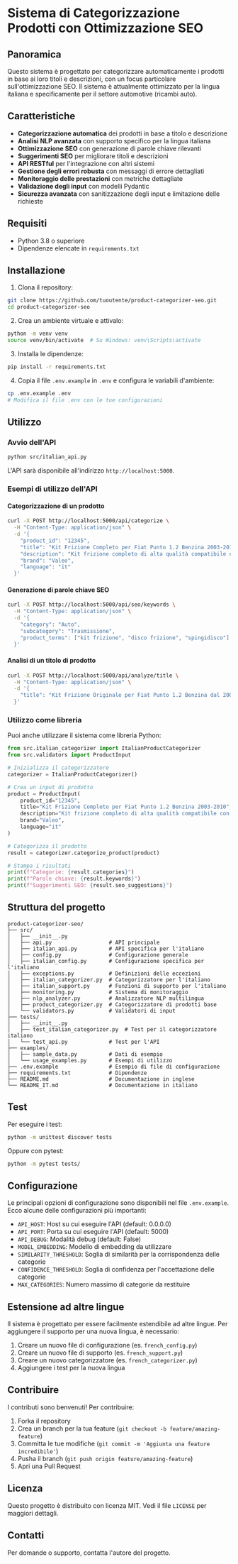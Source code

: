 # Sistema di Categorizzazione Prodotti con Ottimizzazione SEO

## Panoramica

Questo sistema è progettato per categorizzare automaticamente i prodotti in base ai loro titoli e descrizioni, con un focus particolare sull'ottimizzazione SEO. Il sistema è attualmente ottimizzato per la lingua italiana e specificamente per il settore automotive (ricambi auto).

## Caratteristiche

- **Categorizzazione automatica** dei prodotti in base a titolo e descrizione
- **Analisi NLP avanzata** con supporto specifico per la lingua italiana
- **Ottimizzazione SEO** con generazione di parole chiave rilevanti
- **Suggerimenti SEO** per migliorare titoli e descrizioni
- **API RESTful** per l'integrazione con altri sistemi
- **Gestione degli errori robusta** con messaggi di errore dettagliati
- **Monitoraggio delle prestazioni** con metriche dettagliate
- **Validazione degli input** con modelli Pydantic
- **Sicurezza avanzata** con sanitizzazione degli input e limitazione delle richieste

## Requisiti

- Python 3.8 o superiore
- Dipendenze elencate in `requirements.txt`

## Installazione

1. Clona il repository:

```bash
git clone https://github.com/tuoutente/product-categorizer-seo.git
cd product-categorizer-seo
```

2. Crea un ambiente virtuale e attivalo:

```bash
python -m venv venv
source venv/bin/activate  # Su Windows: venv\Scripts\activate
```

3. Installa le dipendenze:

```bash
pip install -r requirements.txt
```

4. Copia il file `.env.example` in `.env` e configura le variabili d'ambiente:

```bash
cp .env.example .env
# Modifica il file .env con le tue configurazioni
```

## Utilizzo

### Avvio dell'API

```bash
python src/italian_api.py
```

L'API sarà disponibile all'indirizzo `http://localhost:5000`.

### Esempi di utilizzo dell'API

#### Categorizzazione di un prodotto

```bash
curl -X POST http://localhost:5000/api/categorize \
  -H "Content-Type: application/json" \
  -d '{
    "product_id": "12345",
    "title": "Kit Frizione Completo per Fiat Punto 1.2 Benzina 2003-2010",
    "description": "Kit frizione completo di alta qualità compatibile con Fiat Punto 1.2 benzina prodotta dal 2003 al 2010.",
    "brand": "Valeo",
    "language": "it"
  }'
```

#### Generazione di parole chiave SEO

```bash
curl -X POST http://localhost:5000/api/seo/keywords \
  -H "Content-Type: application/json" \
  -d '{
    "category": "Auto",
    "subcategory": "Trasmissione",
    "product_terms": ["kit frizione", "disco frizione", "spingidisco"]
  }'
```

#### Analisi di un titolo di prodotto

```bash
curl -X POST http://localhost:5000/api/analyze/title \
  -H "Content-Type: application/json" \
  -d '{
    "title": "Kit Frizione Originale per Fiat Punto 1.2 Benzina dal 2003 al 2010"
  }'
```

### Utilizzo come libreria

Puoi anche utilizzare il sistema come libreria Python:

```python
from src.italian_categorizer import ItalianProductCategorizer
from src.validators import ProductInput

# Inizializza il categorizzatore
categorizer = ItalianProductCategorizer()

# Crea un input di prodotto
product = ProductInput(
    product_id="12345",
    title="Kit Frizione Completo per Fiat Punto 1.2 Benzina 2003-2010",
    description="Kit frizione completo di alta qualità compatibile con Fiat Punto 1.2 benzina.",
    brand="Valeo",
    language="it"
)

# Categorizza il prodotto
result = categorizer.categorize_product(product)

# Stampa i risultati
print(f"Categorie: {result.categories}")
print(f"Parole chiave: {result.keywords}")
print(f"Suggerimenti SEO: {result.seo_suggestions}")
```

## Struttura del progetto

```
product-categorizer-seo/
├── src/
│   ├── __init__.py
│   ├── api.py                  # API principale
│   ├── italian_api.py          # API specifica per l'italiano
│   ├── config.py               # Configurazione generale
│   ├── italian_config.py       # Configurazione specifica per l'italiano
│   ├── exceptions.py           # Definizioni delle eccezioni
│   ├── italian_categorizer.py  # Categorizzatore per l'italiano
│   ├── italian_support.py      # Funzioni di supporto per l'italiano
│   ├── monitoring.py           # Sistema di monitoraggio
│   ├── nlp_analyzer.py         # Analizzatore NLP multilingua
│   ├── product_categorizer.py  # Categorizzatore di prodotti base
│   └── validators.py           # Validatori di input
├── tests/
│   ├── __init__.py
│   ├── test_italian_categorizer.py  # Test per il categorizzatore italiano
│   └── test_api.py             # Test per l'API
├── examples/
│   ├── sample_data.py          # Dati di esempio
│   └── usage_examples.py       # Esempi di utilizzo
├── .env.example                # Esempio di file di configurazione
├── requirements.txt            # Dipendenze
├── README.md                   # Documentazione in inglese
└── README_IT.md                # Documentazione in italiano
```

## Test

Per eseguire i test:

```bash
python -m unittest discover tests
```

Oppure con pytest:

```bash
python -m pytest tests/
```

## Configurazione

Le principali opzioni di configurazione sono disponibili nel file `.env.example`. Ecco alcune delle configurazioni più importanti:

- `API_HOST`: Host su cui eseguire l'API (default: 0.0.0.0)
- `API_PORT`: Porta su cui eseguire l'API (default: 5000)
- `API_DEBUG`: Modalità debug (default: False)
- `MODEL_EMBEDDING`: Modello di embedding da utilizzare
- `SIMILARITY_THRESHOLD`: Soglia di similarità per la corrispondenza delle categorie
- `CONFIDENCE_THRESHOLD`: Soglia di confidenza per l'accettazione delle categorie
- `MAX_CATEGORIES`: Numero massimo di categorie da restituire

## Estensione ad altre lingue

Il sistema è progettato per essere facilmente estendibile ad altre lingue. Per aggiungere il supporto per una nuova lingua, è necessario:

1. Creare un nuovo file di configurazione (es. `french_config.py`)
2. Creare un nuovo file di supporto (es. `french_support.py`)
3. Creare un nuovo categorizzatore (es. `french_categorizer.py`)
4. Aggiungere i test per la nuova lingua

## Contribuire

I contributi sono benvenuti! Per contribuire:

1. Forka il repository
2. Crea un branch per la tua feature (`git checkout -b feature/amazing-feature`)
3. Committa le tue modifiche (`git commit -m 'Aggiunta una feature incredibile'`)
4. Pusha il branch (`git push origin feature/amazing-feature`)
5. Apri una Pull Request

## Licenza

Questo progetto è distribuito con licenza MIT. Vedi il file `LICENSE` per maggiori dettagli.

## Contatti

Per domande o supporto, contatta l'autore del progetto.